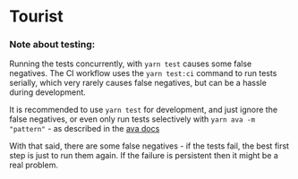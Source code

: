 # Tourist


### Note about testing:

Running the tests concurrently, with `yarn test` causes some false negatives. The CI workflow uses the `yarn test:ci`
command to run tests serially, which very rarely causes false negatives, but can be a hassle during development.

It is recommended to use `yarn test` for development, and just ignore the false negatives, or even only run tests 
selectively with `yarn ava -m "pattern"` - as described in the [ava docs](https://github.com/avajs/ava/blob/main/docs/05-command-line.md#running-tests-with-matching-titles)

With that said, there are some false negatives - if the tests fail, the best first step is just to run them again. 
If the failure is persistent then it might be a real problem.
